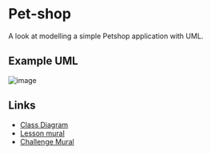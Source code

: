 # Pet-shop

A look at modelling a simple Petshop application with UML. 

## Example UML

![image](https://user-images.githubusercontent.com/55165280/177763915-13b031dc-65cb-40ec-9b6c-143eb5f23909.png)

## Links

- [Class Diagram](https://creately.com/blog/diagrams/class-diagram-relationships/amp/#Association)
- [Lesson mural](https://app.mural.co/t/nology9400/m/nology9400/1655728071636/da724e6e5578f13ba1a7b21fe56681a64c9d606a?sender=u8c6e1ccb69fb91445cd51551)
- [Challenge Mural](https://app.mural.co/t/nology9400/m/nology9400/1657016468505/31a1c51d48d45de117910f1bd488946ff77d56f2?sender=u8c6e1ccb69fb91445cd51551)
